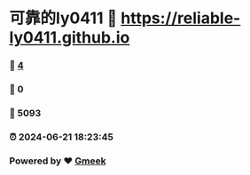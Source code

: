 # 可靠的ly0411 :link: https://reliable-ly0411.github.io 
### :page_facing_up: [4](https://reliable-ly0411.github.io/tag.html) 
### :speech_balloon: 0 
### :hibiscus: 5093 
### :alarm_clock: 2024-06-21 18:23:45 
### Powered by :heart: [Gmeek](https://github.com/Meekdai/Gmeek)
